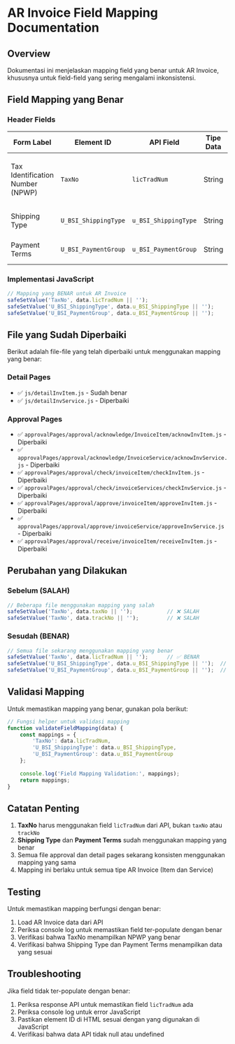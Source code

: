 # AR Invoice Field Mapping Documentation

## Overview
Dokumentasi ini menjelaskan mapping field yang benar untuk AR Invoice, khususnya untuk field-field yang sering mengalami inkonsistensi.

## Field Mapping yang Benar

### Header Fields

| **Form Label** | **Element ID** | **API Field** | **Tipe Data** | **Contoh Value** | **Keterangan** |
|----------------|----------------|----------------|----------------|-------------------|----------------|
| Tax Identification Number (NPWP) | `TaxNo` | `licTradNum` | String | "12.345.678.9-123.000" | **PENTING**: Gunakan `licTradNum`, bukan `taxNo` atau `trackNo` |
| Shipping Type | `U_BSI_ShippingType` | `u_BSI_ShippingType` | String | "Regular", "Express" | Mapping sudah benar |
| Payment Terms | `U_BSI_PaymentGroup` | `u_BSI_PaymentGroup` | String | "Net 30", "Cash" | Mapping sudah benar |

### Implementasi JavaScript

```javascript
// Mapping yang BENAR untuk AR Invoice
safeSetValue('TaxNo', data.licTradNum || '');
safeSetValue('U_BSI_ShippingType', data.u_BSI_ShippingType || '');
safeSetValue('U_BSI_PaymentGroup', data.u_BSI_PaymentGroup || '');
```

## File yang Sudah Diperbaiki

Berikut adalah file-file yang telah diperbaiki untuk menggunakan mapping yang benar:

### Detail Pages
- ✅ `js/detailInvItem.js` - Sudah benar
- ✅ `js/detailInvService.js` - Diperbaiki

### Approval Pages
- ✅ `approvalPages/approval/acknowledge/InvoiceItem/acknowInvItem.js` - Diperbaiki
- ✅ `approvalPages/approval/acknowledge/InvoiceService/acknowInvService.js` - Diperbaiki
- ✅ `approvalPages/approval/check/invoiceItem/checkInvItem.js` - Diperbaiki
- ✅ `approvalPages/approval/check/invoiceServices/checkInvService.js` - Diperbaiki
- ✅ `approvalPages/approval/approve/invoiceItem/approveInvItem.js` - Diperbaiki
- ✅ `approvalPages/approval/approve/invoiceService/approveInvService.js` - Diperbaiki
- ✅ `approvalPages/approval/receive/invoiceItem/receiveInvItem.js` - Diperbaiki

## Perubahan yang Dilakukan

### Sebelum (SALAH)
```javascript
// Beberapa file menggunakan mapping yang salah
safeSetValue('TaxNo', data.taxNo || '');           // ❌ SALAH
safeSetValue('TaxNo', data.trackNo || '');         // ❌ SALAH
```

### Sesudah (BENAR)
```javascript
// Semua file sekarang menggunakan mapping yang benar
safeSetValue('TaxNo', data.licTradNum || '');      // ✅ BENAR
safeSetValue('U_BSI_ShippingType', data.u_BSI_ShippingType || '');  // ✅ BENAR
safeSetValue('U_BSI_PaymentGroup', data.u_BSI_PaymentGroup || '');  // ✅ BENAR
```

## Validasi Mapping

Untuk memastikan mapping yang benar, gunakan pola berikut:

```javascript
// Fungsi helper untuk validasi mapping
function validateFieldMapping(data) {
    const mappings = {
        'TaxNo': data.licTradNum,
        'U_BSI_ShippingType': data.u_BSI_ShippingType,
        'U_BSI_PaymentGroup': data.u_BSI_PaymentGroup
    };
    
    console.log('Field Mapping Validation:', mappings);
    return mappings;
}
```

## Catatan Penting

1. **TaxNo** harus menggunakan field `licTradNum` dari API, bukan `taxNo` atau `trackNo`
2. **Shipping Type** dan **Payment Terms** sudah menggunakan mapping yang benar
3. Semua file approval dan detail pages sekarang konsisten menggunakan mapping yang sama
4. Mapping ini berlaku untuk semua tipe AR Invoice (Item dan Service)

## Testing

Untuk memastikan mapping berfungsi dengan benar:

1. Load AR Invoice data dari API
2. Periksa console log untuk memastikan field ter-populate dengan benar
3. Verifikasi bahwa TaxNo menampilkan NPWP yang benar
4. Verifikasi bahwa Shipping Type dan Payment Terms menampilkan data yang sesuai

## Troubleshooting

Jika field tidak ter-populate dengan benar:

1. Periksa response API untuk memastikan field `licTradNum` ada
2. Periksa console log untuk error JavaScript
3. Pastikan element ID di HTML sesuai dengan yang digunakan di JavaScript
4. Verifikasi bahwa data API tidak null atau undefined 